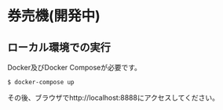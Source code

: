 # 券売機(開発中)

## ローカル環境での実行

Docker及びDocker Composeが必要です。

```
$ docker-compose up
```

その後、ブラウザでhttp://localhost:8888にアクセスしてください。

